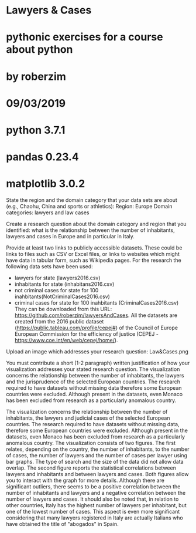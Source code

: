 # Lawyers & Cases
# pythonic exercises for a course about python
# by roberzim
# 09/03/2019
# python 3.7.1 
# pandas 0.23.4 
# matplotlib 3.0.2 

State the region and the domain category that your data sets are about (e.g., Chaohu, China and sports or athletics):
Region: Europe
Domain categories: lawyers and law cases

Create a research question about the domain category and region that you identified:
what is the relationship between the number of inhabitants, lawyers and cases in Europe and in particular in Italy.

Provide at least two links to publicly accessible datasets. These could be links to files such as CSV or Excel files, or links to websites which might have data in tabular form, such as Wikipedia pages.
For the research the following data sets have been used:
- lawyers for state (lawyers2016.csv)
- inhabitants for state (inhabitans2016.csv)
- not criminal cases for state for 100 inahbitants(NotCriminalCases2016.csv)
- criminal cases for state for 100 inahbitants (CriminalCases2016.csv)
They can be downloaded from this URL: https://github.com/roberzim/lawyersAndCases.
All the datasets are created from the 2016 public dataset (https://public.tableau.com/profile/cepej#) of the Council of Europe European Commission for the efficiency of justice (CEPEJ - https://www.coe.int/en/web/cepej/home/). 

Upload an image which addresses your research question: Law&Cases.png

You must contribute a short (1-2 paragraph) written justification of how your visualization addresses your stated research question.
The visualization concerns the relationship between the number of inhabitants, the lawyers and the jurisprudence of the selected European countries.
The research required to have datasets without missing data therefore some European countries were excluded. Although present in the datasets, even Monaco has been excluded from research as a particularly anomalous country.

The visualization concerns the relationship between the number of inhabitants, the lawyers and judicial cases of the selected European countries. The research required to have datasets without missing data, therefore some European countries were excluded. Although present in the datasets, even Monaco has been excluded from research as a particularly anomalous country.
The visualization consists of two figures. The first relates, depending on the country, the number of inhabitants, to the number of cases, the number of lawyers and the number of cases per lawyer using bar graphs. The type of search and the size of the data did not allow data overlap. The second figure reports the statistical correlations between lawyers and inhabitants and between lawyers and cases. Both figures allow you to interact with the graph for more details. Although there are significant outliers, there seems to be a positive correlation between the number of inhabitants and lawyers and a negative correlation between the number of lawyers and cases. It should also be noted that, in relation to other countries, Italy has the highest number of lawyers per inhabitant, but one of the lowest number of cases. This aspect is even more significant considering that many lawyers registered in Italy are actually Italians who have obtained the title of "abogados" in Spain.




